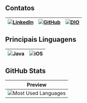 
## Contatos

[![LinkedIn](https://img.shields.io/badge/LinkedIn-000?style=for-the-badge&logo=linkedin&logoColor=white&color=000)](https://www.linkedin.com/in/renilson-s-174406125/) | [![GitHub](https://img.shields.io/badge/GitHub-100000?style=for-the-badge&logo=github&logoColor=white)](https://github.com/RenilsonSantana) | [![DIO](https://img.shields.io/badge/DIO-000?style=for-the-badge&logo=gitbook&logoColor=white&color=000)](https://web.dio.me/users/renilson_bmn)
---| --- | --- |

## Principais Linguagens

![Java](https://img.shields.io/badge/java-%23ED8B00.svg?style=for-the-badge&logo=openjdk&logoColor=white&color=000) | ![iOS](https://img.shields.io/badge/iOS-000000?style=for-the-badge&logo=ios&logoColor=white) |
--- | --- |

## GitHub Stats

| Preview |
|:-------:|
| ![Most Used Languages](https://github-readme-stats-git-masterrstaa-rickstaa.vercel.app/api/top-langs/?username=RenilsonSantana&layout=compact&bg_color=000&border_color=0FF&title_color=FF2929&text_color=0FF)

